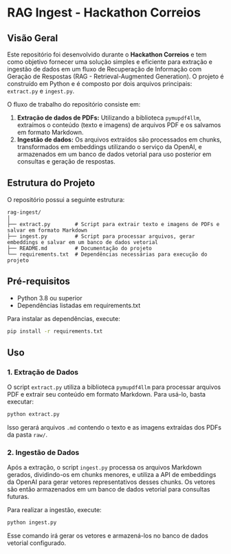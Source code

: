 # RAG Ingest - Hackathon Correios

## Visão Geral

Este repositório foi desenvolvido durante o **Hackathon Correios** e tem como objetivo fornecer uma solução simples e eficiente para extração e ingestão de dados em um fluxo de Recuperação de Informação com Geração de Respostas (RAG - Retrieval-Augmented Generation). O projeto é construído em Python e é composto por dois arquivos principais: `extract.py` e `ingest.py`.

O fluxo de trabalho do repositório consiste em:

1. **Extração de dados de PDFs:** Utilizando a biblioteca `pymupdf4llm`, extraímos o conteúdo (texto e imagens) de arquivos PDF e os salvamos em formato Markdown.
2. **Ingestão de dados:** Os arquivos extraídos são processados em chunks, transformados em embeddings utilizando o serviço da OpenAI, e armazenados em um banco de dados vetorial para uso posterior em consultas e geração de respostas.

## Estrutura do Projeto

O repositório possui a seguinte estrutura:

```
rag-ingest/
│
├── extract.py        # Script para extrair texto e imagens de PDFs e salvar em formato Markdown
├── ingest.py         # Script para processar arquivos, gerar embeddings e salvar em um banco de dados vetorial
├── README.md         # Documentação do projeto
└── requirements.txt  # Dependências necessárias para execução do projeto
```

## Pré-requisitos

- Python 3.8 ou superior
- Dependências listadas em requirements.txt

Para instalar as dependências, execute:

```bash
pip install -r requirements.txt
```

## Uso

### 1. Extração de Dados

O script `extract.py` utiliza a biblioteca `pymupdf4llm` para processar arquivos PDF e extrair seu conteúdo em formato Markdown. Para usá-lo, basta executar:

```bash
python extract.py
```

Isso gerará arquivos `.md` contendo o texto e as imagens extraídas dos PDFs da pasta `raw/`.

### 2. Ingestão de Dados

Após a extração, o script `ingest.py` processa os arquivos Markdown gerados, dividindo-os em chunks menores, e utiliza a API de embeddings da OpenAI para gerar vetores representativos desses chunks. Os vetores são então armazenados em um banco de dados vetorial para consultas futuras.

Para realizar a ingestão, execute:

```bash
python ingest.py
```

Esse comando irá gerar os vetores e armazená-los no banco de dados vetorial configurado.
